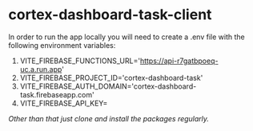 # cortex-dashboard-task-client

In order to run the app locally you will need to create a .env file with the following environment variables:

1. VITE_FIREBASE_FUNCTIONS_URL='https://api-r7gatbpoeq-uc.a.run.app'
2. VITE_FIREBASE_PROJECT_ID='cortex-dashboard-task'
3. VITE_FIREBASE_AUTH_DOMAIN='cortex-dashboard-task.firebaseapp.com'
4. VITE_FIREBASE_API_KEY=<I will send it via email>

Other than that just clone and install the packages regularly.
